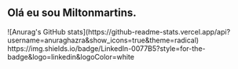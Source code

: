 ## Olá eu sou Miltonmartins.
<div>
![Anurag's GitHub stats](https://github-readme-stats.vercel.app/api?username=anuraghazra&show_icons=true&theme=radical)
	</div>
	https://img.shields.io/badge/LinkedIn-0077B5?style=for-the-badge&logo=linkedin&logoColor=white
